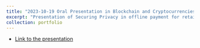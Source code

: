```yaml
---
title: "2023-10-19 Oral Presentation in Blockchain and Cryptocurrencies Conference (B2C): Presentation of Securing Privacy in offline payment for retail Central Bank Digital Currency: A Comprehensive Framework"
excerpt: "Presentation of Securing Privacy in offline payment for retail Central Bank Digital Currency: A Comprehensive Framework."
collection: portfolio
---
```


* [Link to the presentation](http://olivieratangana.github.io/files/Oral_presentation_B2C_conference.pdf)

